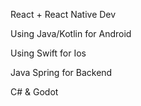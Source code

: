 React + React Native Dev

Using Java/Kotlin for Android

Using Swift for Ios

Java Spring for Backend

C# & Godot
